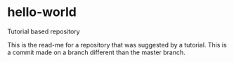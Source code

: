 # hello-world
Tutorial based repository

This is the read-me for a repository that was suggested by a tutorial.
This is a commit made on a branch different than the master branch.
